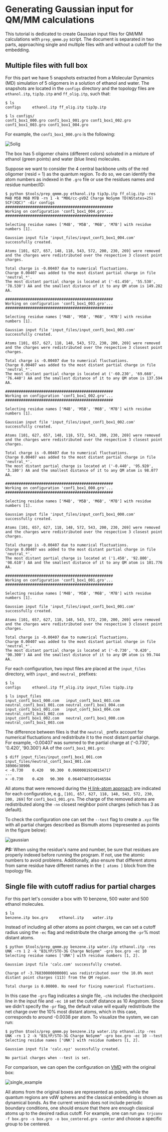 # Generating Gaussian input for QM/MM calculations

This tutorial is dedicated to create Gaussian input files for QM/MM calculations with `prep_qmmm.py` script. The document is separated in two parts, approaching single and multiple files with and without a cutoff for the embedding. 

## Multiple files with full box

For this part we have 5 snapshots extracted from a Molecular Dynamics (MD) simulation of 5 oligomers in a solution of ethanol and water. The snapshots are located in the `configs` directory and the topology files are `ethanol.itp`, `tip3p.itp` and `ff_olig.itp`, such that:

```
$ ls
configs     ethanol.itp ff_olig.itp tip3p.itp
```
```
$ ls configs/
conf1_box1_000.gro conf1_box1_001.gro conf1_box1_002.gro conf1_box1_003.gro conf1_box1_004.gro
```

For example, the `conf1_box1_000.gro` is the following:

![5olig](5olig.png)

The box has 5 oligomer chains (different colors) solvated in a mixture of ethanol (green points) and water (blue lines) molecules.  

Suppose we want to consider the 4 central backbone units of the red oligomer (resid = 1) as the quantum region. To do so, we can identify the atom numbers as indexed in the `.gro` file or use the residues names and residue number/ID:

```
$ python $tools/prep_qmmm.py ethanol.itp tip3p.itp ff_olig.itp -res M4B M5B M6B M7B -rn 1 -k "M06/cc-pVDZ Charge NoSymm TD(NStates=25) SCF(XQC)" -dir configs
################################################
Working on configuration 'conf1_box1_004.gro'...
################################################

Selecting residue names ['M4B', 'M5B', 'M6B', 'M7B'] with residue numbers [1].

Gaussian input file 'input_files/input_conf1_box1_004.com' successfully created.

Atoms [101, 627, 657, 148, 118, 543, 572, 200, 230, 269] were removed and the charges were redistributed over the respective 3 closest point charges.

Total charge is -0.00407 due to numerical fluctuations.
Charge 0.00407 was added to the most distant partial charge in file 'neutral_*'.
The most distant partial charge is located at ('-61.450', '55.530', '78.530') AA and the smallest distance of it to any QM atom is 149.282 AA.

################################################
Working on configuration 'conf1_box1_003.gro'...
################################################

Selecting residue names ['M4B', 'M5B', 'M6B', 'M7B'] with residue numbers [1].

Gaussian input file 'input_files/input_conf1_box1_003.com' successfully created.

Atoms [101, 657, 627, 118, 148, 543, 572, 230, 200, 269] were removed and the charges were redistributed over the respective 3 closest point charges.

Total charge is -0.00407 due to numerical fluctuations.
Charge 0.00407 was added to the most distant partial charge in file 'neutral_*'.
The most distant partial charge is located at ('-60.230', '69.660', '76.440') AA and the smallest distance of it to any QM atom is 137.594 AA.

################################################
Working on configuration 'conf1_box1_002.gro'...
################################################

Selecting residue names ['M4B', 'M5B', 'M6B', 'M7B'] with residue numbers [1].

Gaussian input file 'input_files/input_conf1_box1_002.com' successfully created.

Atoms [101, 627, 657, 148, 118, 572, 543, 200, 230, 269] were removed and the charges were redistributed over the respective 3 closest point charges.

Total charge is -0.00407 due to numerical fluctuations.
Charge 0.00407 was added to the most distant partial charge in file 'neutral_*'.
The most distant partial charge is located at ('-0.440', '95.920', '3.180') AA and the smallest distance of it to any QM atom is 98.077 AA.

################################################
Working on configuration 'conf1_box1_000.gro'...
################################################

Selecting residue names ['M4B', 'M5B', 'M6B', 'M7B'] with residue numbers [1].

Gaussian input file 'input_files/input_conf1_box1_000.com' successfully created.

Atoms [101, 657, 627, 118, 148, 572, 543, 200, 230, 269] were removed and the charges were redistributed over the respective 3 closest point charges.

Total charge is -0.00407 due to numerical fluctuations.
Charge 0.00407 was added to the most distant partial charge in file 'neutral_*'.
The most distant partial charge is located at ('1.450', '92.800', '98.610') AA and the smallest distance of it to any QM atom is 101.776 AA.

################################################
Working on configuration 'conf1_box1_001.gro'...
################################################

Selecting residue names ['M4B', 'M5B', 'M6B', 'M7B'] with residue numbers [1].

Gaussian input file 'input_files/input_conf1_box1_001.com' successfully created.

Atoms [101, 657, 627, 118, 148, 543, 572, 230, 200, 269] were removed and the charges were redistributed over the respective 3 closest point charges.

Total charge is -0.00407 due to numerical fluctuations.
Charge 0.00407 was added to the most distant partial charge in file 'neutral_*'.
The most distant partial charge is located at ('-0.730', '0.420', '90.300') AA and the smallest distance of it to any QM atom is 99.744 AA.
```

For each configuration, two input files are placed at the `input_files` directory, with `input_` and `neutral_` prefixes:

```
$ ls
configs     ethanol.itp ff_olig.itp input_files tip3p.itp
```
```
$ ls input_files
input_conf1_box1_000.com   input_conf1_box1_003.com   neutral_conf1_box1_001.com neutral_conf1_box1_004.com
input_conf1_box1_001.com   input_conf1_box1_004.com   neutral_conf1_box1_002.com
input_conf1_box1_002.com   neutral_conf1_box1_000.com neutral_conf1_box1_003.com
```

The difference between files is that the `neutral_` prefix account for numerical fluctuations and redistribute it to the most distant partial charge. For example, -0.00407 was summed to the partial charge at ('-0.730', '0.420', '90.300') AA of the `conf1_box1_001.gro`:

```
$ diff input_files/input_conf1_box1_001.com input_files/neutral_conf1_box1_001.com
38906c38906
< -0.730	0.420	90.300	0.06000819248154717
---
> -0.730	0.420	90.300	0.06407485914946584
```

All atoms that were removed during the [H link-atom approach](https://doi.org/10.1002/anie.200802019) are indicated for each configuration, e.g., `[101, 657, 627, 118, 148, 543, 572, 230, 200, 269]` for `conf1_box1_001.gro`. The charge of the removed atoms are redistributed along the `-nn` closest neighbor point charges (which has 3 as default). 

To check the configuration one can set the `--test` flag to create a `.xyz` file with all partial charges described as Bismuth atoms (represented as points in the figure below):

![gaussian](gaussian.png)

**_PS:_** When using the residue's name and number, be sure that residues are properly indexed before running the program. If not, use the atomic numbers to avoid problems. Additionally, also ensure that different atoms from same residue have different names in the `[ atoms ]` block from the topology file.

## Single file with cutoff radius for partial charges

For this part let's consider a box with 10 benzene, 500 water and 500 ethanol molecules. 

```
$ ls
benzene.itp box.gro     ethanol.itp    water.itp
```

Instead of including all other atoms as point charges, we can set a cutoff radius using the `-ec` flag and redistribute the charge among the `-pr`% most distant atoms. 

```
$ python $tools/prep_qmmm.py benzene.itp water.itp ethanol.itp -res UNK -rn 1 2 -k "B3LYP/STO-3G Charge NoSymm" -gro box.gro -ec 10
Selecting residue names ['UNK'] with residue numbers [1, 2].

Gaussian input file 'calc.com' successfully created.

Charge of -3.768300000000001 was redistributed over the 10.0% most distant point charges (113) from the QM region.

Total charge is 0.00000. No need for fixing numerical fluctuations.
```

In this case the `-gro` flag indicates a single file, `-chk` includes the checkpoint line in the input file and `-ec 10` set the cutoff distance as 10 Angstrom. Since we didn't specify the `-pr` flag, the default value will equally redistribute the net charge over the 10% most distant atoms, which in this case, corresponds to around -0.0038 per atom. To visualize the system, we can run:

```
$ python $tools/prep_qmmm.py benzene.itp water.itp ethanol.itp -res UNK -rn 1 2 -k "B3LYP/STO-3G Charge NoSymm" -gro box.gro -ec 10 --test
Selecting residue names ['UNK'] with residue numbers [1, 2].

Gaussian input file 'calc.xyz' sucessfully created.

No partial charges when --test is set.
```

For comparison, we can open the configuration on [VMD](https://www.ks.uiuc.edu/Research/vmd/minitutorials/tachyonao/) with the original box:

![single_example](single_example.png)

All atoms from the original boxes are represented as points, while the quantum regions are vdW spheres and the classical embedding is shown as dynamical bonds. As the current version does not include periodic boundary conditions, one should ensure that there are enough classical atoms up to the desired radius cutoff. For example, one can run `gmx trjconv -f box.gro -s box.gro -o box_centered.gro -center` and choose a specific group to be centered.